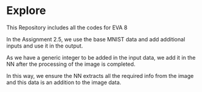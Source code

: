 # Explore

This Repository includes all the codes for EVA 8

In the Assignment 2.5, we use the base MNIST data and add additional inputs and use it in the output.

As we have a generic integer to be added in the input data, we add it in the NN after the processing of the image is completed.

In this way, we ensure the NN extracts all the required info from the image and this data is an addition to the image data.
